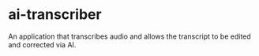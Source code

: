 # ai-transcriber
An application that transcribes audio and allows the transcript to be edited and corrected via AI.
